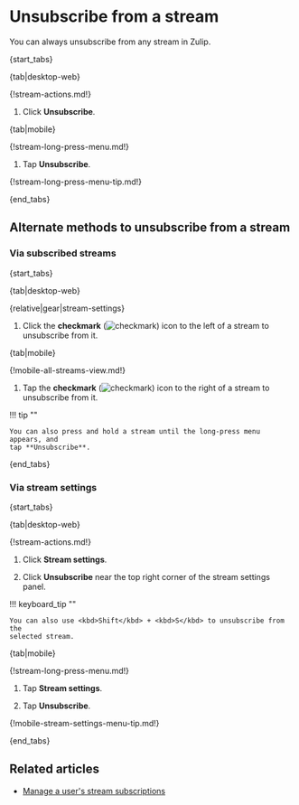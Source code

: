 # Unsubscribe from a stream

You can always unsubscribe from any stream in Zulip.

{start_tabs}

{tab|desktop-web}

{!stream-actions.md!}

1. Click **Unsubscribe**.

{tab|mobile}

{!stream-long-press-menu.md!}

1. Tap **Unsubscribe**.

{!stream-long-press-menu-tip.md!}

{end_tabs}

## Alternate methods to unsubscribe from a stream

### Via subscribed streams

{start_tabs}

{tab|desktop-web}

{relative|gear|stream-settings}

1. Click the **checkmark**
   (<img src="/static/images/help/desktop-web-check-icon.svg" alt="checkmark" class="help-center-icon"/>)
   icon to the left of a stream to unsubscribe from it.

{tab|mobile}

{!mobile-all-streams-view.md!}

1. Tap the **checkmark**
   (<img src="/static/images/help/mobile-check-icon.svg" alt="checkmark" class="help-center-icon"/>)
   icon to the right of a stream to unsubscribe from it.

!!! tip ""

    You can also press and hold a stream until the long-press menu appears, and
    tap **Unsubscribe**.

{end_tabs}

### Via stream settings

{start_tabs}

{tab|desktop-web}

{!stream-actions.md!}

1. Click **Stream settings**.

1. Click **Unsubscribe** near the top right corner of the stream settings panel.

!!! keyboard_tip ""

    You can also use <kbd>Shift</kbd> + <kbd>S</kbd> to unsubscribe from the
    selected stream.

{tab|mobile}

{!stream-long-press-menu.md!}

1. Tap **Stream settings**.

1. Tap **Unsubscribe**.

{!mobile-stream-settings-menu-tip.md!}

{end_tabs}

## Related articles

* [Manage a user's stream subscriptions](/help/manage-user-stream-subscriptions)
